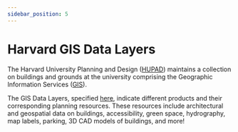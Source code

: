 ```yaml
---
sidebar_position: 5
---
```


# Harvard GIS Data Layers

The Harvard University Planning and Design ([HUPAD](https://hupad.harvard.edu/)) maintains a collection on buildings and grounds at the university comprising the Geographic Information Services ([GIS](https://hupad.harvard.edu/services-overview/information-services/gis-data-and-analyses/)). 


The GIS Data Layers, specified [here](https://bpb-us-e1.wpmucdn.com/websites.harvard.edu/dist/f/100/files/2022/10/gis_data_layers_list.pdf), indicate different products and their corresponding planning resources. These resources include architectural and geospatial data on buildings, accessibility, green space, hydrography, map labels, parking, 3D CAD models of buildings, and more! 
